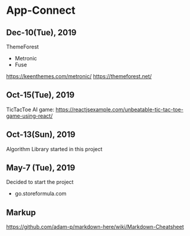 # App-Connect

## Dec-10(Tue), 2019
ThemeForest 
 - Metronic
 - Fuse

https://keenthemes.com/metronic/
https://themeforest.net/


## Oct-15(Tue), 2019
TicTacToe AI game: 
https://reactjsexample.com/unbeatable-tic-tac-toe-game-using-react/

## Oct-13(Sun), 2019
Algorithm Library started in this project

## May-7 (Tue), 2019
Decided to start the project
* go.storeformula.com

## Markup 
https://github.com/adam-p/markdown-here/wiki/Markdown-Cheatsheet